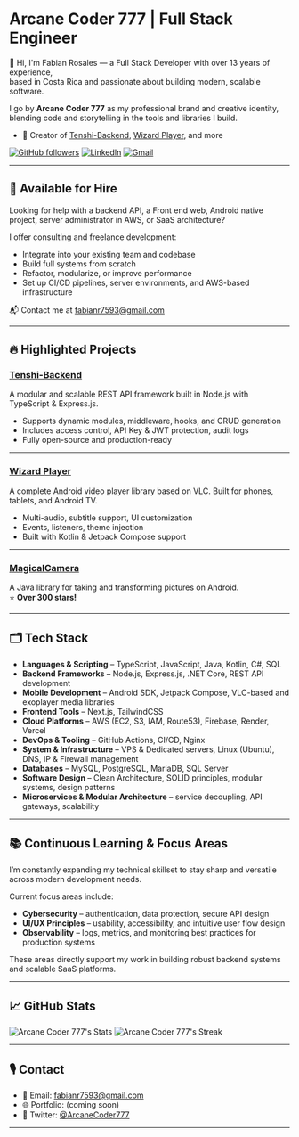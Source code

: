 # Arcane Coder 777 | Full Stack Engineer

👋 Hi, I'm Fabian Rosales — a Full Stack Developer with over 13 years of experience,  
based in Costa Rica and passionate about building modern, scalable software.

I go by **Arcane Coder 777** as my professional brand and creative identity,  
blending code and storytelling in the tools and libraries I build.

- 🚀 Creator of [Tenshi-Backend](https://github.com/fabian7593/Tenshi-Backend), [Wizard Player](https://github.com/fabian7593/Wizard-Player), and more

[![GitHub followers](https://img.shields.io/github/followers/fabian7593?style=social)](https://github.com/fabian7593)
[![LinkedIn](https://img.shields.io/badge/LinkedIn-Fabian%20Rosales-blue?logo=linkedin)](https://www.linkedin.com/in/frosales-softdev/)
[![Gmail](https://img.shields.io/badge/Email-fabianr7593@gmail.com-red?logo=gmail)](mailto:fabianr7593@gmail.com)

---

## 🚧 Available for Hire

Looking for help with a backend API, a Front end web, Android native project, server administrator in AWS, or SaaS architecture?

I offer consulting and freelance development:
- Integrate into your existing team and codebase
- Build full systems from scratch
- Refactor, modularize, or improve performance
- Set up CI/CD pipelines, server environments, and AWS-based infrastructure

📬 Contact me at [fabianr7593@gmail.com](mailto:fabianr7593@gmail.com)

---

## 🔥 Highlighted Projects

### [Tenshi-Backend](https://github.com/fabian7593/Tenshi-Backend)
A modular and scalable REST API framework built in Node.js with TypeScript & Express.js.

-  Supports dynamic modules, middleware, hooks, and CRUD generation
-  Includes access control, API Key & JWT protection, audit logs
-  Fully open-source and production-ready

---

### [Wizard Player](https://github.com/fabian7593/Wizard-Player)
A complete Android video player library based on VLC. Built for phones, tablets, and Android TV.

-  Multi-audio, subtitle support, UI customization
-  Events, listeners, theme injection
-  Built with Kotlin & Jetpack Compose support

---

### [MagicalCamera](https://github.com/fabian7593/MagicalCamera)
A Java library for taking and transforming pictures on Android.  
⭐ **Over 300 stars!**

---

## 🗂 Tech Stack

-  **Languages & Scripting** – TypeScript, JavaScript, Java, Kotlin, C#, SQL
-  **Backend Frameworks** – Node.js, Express.js, .NET Core, REST API development
-  **Mobile Development** – Android SDK, Jetpack Compose, VLC-based and exoplayer media libraries
-  **Frontend Tools** – Next.js, TailwindCSS
-  **Cloud Platforms** – AWS (EC2, S3, IAM, Route53), Firebase, Render, Vercel
-  **DevOps & Tooling** – GitHub Actions, CI/CD, Nginx
-  **System & Infrastructure** – VPS & Dedicated servers, Linux (Ubuntu), DNS, IP & Firewall management
-  **Databases** – MySQL, PostgreSQL, MariaDB, SQL Server
-  **Software Design** – Clean Architecture, SOLID principles, modular systems, design patterns
-  **Microservices & Modular Architecture** – service decoupling, API gateways, scalability

---

## 📚 Continuous Learning & Focus Areas

I’m constantly expanding my technical skillset to stay sharp and versatile across modern development needs.

Current focus areas include:

-  **Cybersecurity** – authentication, data protection, secure API design
-  **UI/UX Principles** – usability, accessibility, and intuitive user flow design
-  **Observability** – logs, metrics, and monitoring best practices for production systems

These areas directly support my work in building robust backend systems and scalable SaaS platforms.

---

## 📈 GitHub Stats

![Arcane Coder 777's Stats](https://github-readme-stats.vercel.app/api?username=fabian7593&theme=tokyonight&show_icons=true&hide_border=false&count_private=true)
![Arcane Coder 777's Streak](https://github-readme-streak-stats.herokuapp.com/?user=fabian7593&theme=tokyonight&hide_border=false)

---

## 🎙 Contact

- 📧 Email: [fabianr7593@gmail.com](mailto:fabianr7593@gmail.com)  
- 🌐 Portfolio: (coming soon)  
- 🧵 Twitter: [@ArcaneCoder777](https://x.com/ArcaneCoder7) 

---

